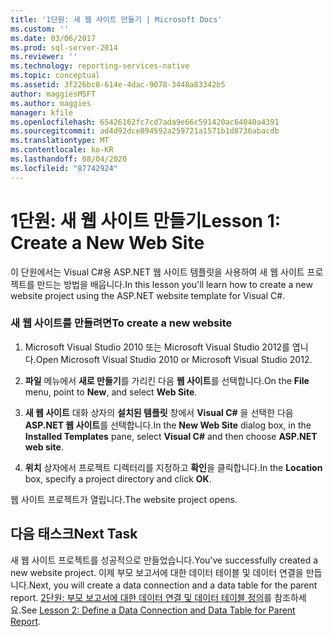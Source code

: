 ```yaml
---
title: '1단원: 새 웹 사이트 만들기 | Microsoft Docs'
ms.custom: ''
ms.date: 03/06/2017
ms.prod: sql-server-2014
ms.reviewer: ''
ms.technology: reporting-services-native
ms.topic: conceptual
ms.assetid: 3f226bc8-614e-4dac-9078-3448a83342b5
author: maggiesMSFT
ms.author: maggies
manager: kfile
ms.openlocfilehash: 65426162fc7cd7ada9e66c591420ac64040a4391
ms.sourcegitcommit: ad4d92dce894592a259721a1571b1d8736abacdb
ms.translationtype: MT
ms.contentlocale: ko-KR
ms.lasthandoff: 08/04/2020
ms.locfileid: "87742924"
---
```

# <a name="lesson-1-create-a-new-web-site"></a><span data-ttu-id="9f37a-102">1단원: 새 웹 사이트 만들기</span><span class="sxs-lookup"><span data-stu-id="9f37a-102">Lesson 1: Create a New Web Site</span></span>
  <span data-ttu-id="9f37a-103">이 단원에서는 Visual C#용 ASP.NET 웹 사이트 템플릿을 사용하여 새 웹 사이트 프로젝트를 만드는 방법을 배웁니다.</span><span class="sxs-lookup"><span data-stu-id="9f37a-103">In this lesson you'll learn how to create a new website project using the ASP.NET website template for Visual C#.</span></span>  
  
### <a name="to-create-a-new-website"></a><span data-ttu-id="9f37a-104">새 웹 사이트를 만들려면</span><span class="sxs-lookup"><span data-stu-id="9f37a-104">To create a new website</span></span>  
  
1.  <span data-ttu-id="9f37a-105">Microsoft Visual Studio 2010 또는 Microsoft Visual Studio 2012를 엽니다.</span><span class="sxs-lookup"><span data-stu-id="9f37a-105">Open Microsoft Visual Studio 2010 or Microsoft Visual Studio 2012.</span></span>  
  
2.  <span data-ttu-id="9f37a-106">**파일** 메뉴에서 **새로 만들기**를 가리킨 다음 **웹 사이트**를 선택합니다.</span><span class="sxs-lookup"><span data-stu-id="9f37a-106">On the **File** menu, point to **New**, and select **Web Site**.</span></span>  
  
3.  <span data-ttu-id="9f37a-107">**새 웹 사이트** 대화 상자의 **설치된 템플릿** 창에서 **Visual C#** 을 선택한 다음 **ASP.NET 웹 사이트**를 선택합니다.</span><span class="sxs-lookup"><span data-stu-id="9f37a-107">In the **New Web Site** dialog box, in the **Installed Templates** pane, select **Visual C#** and then choose **ASP.NET web site**.</span></span>  
  
4.  <span data-ttu-id="9f37a-108">**위치** 상자에서 프로젝트 디렉터리를 지정하고 **확인**을 클릭합니다.</span><span class="sxs-lookup"><span data-stu-id="9f37a-108">In the **Location** box, specify a project directory and click **OK**.</span></span>  
  
 <span data-ttu-id="9f37a-109">웹 사이트 프로젝트가 열립니다.</span><span class="sxs-lookup"><span data-stu-id="9f37a-109">The website project opens.</span></span>  
  
## <a name="next-task"></a><span data-ttu-id="9f37a-110">다음 태스크</span><span class="sxs-lookup"><span data-stu-id="9f37a-110">Next Task</span></span>  
 <span data-ttu-id="9f37a-111">새 웹 사이트 프로젝트를 성공적으로 만들었습니다.</span><span class="sxs-lookup"><span data-stu-id="9f37a-111">You've successfully created a new website project.</span></span> <span data-ttu-id="9f37a-112">이제 부모 보고서에 대한 데이터 테이블 및 데이터 연결을 만듭니다.</span><span class="sxs-lookup"><span data-stu-id="9f37a-112">Next, you will create a data connection and a data table for the parent report.</span></span> <span data-ttu-id="9f37a-113">[2단원: 부모 보고서에 대한 데이터 연결 및 데이터 테이블 정의](lesson-2-define-a-data-connection-and-data-table-for-parent-report.md)를 참조하세요.</span><span class="sxs-lookup"><span data-stu-id="9f37a-113">See [Lesson 2: Define a Data Connection and Data Table for Parent Report](lesson-2-define-a-data-connection-and-data-table-for-parent-report.md).</span></span>  
  
  

